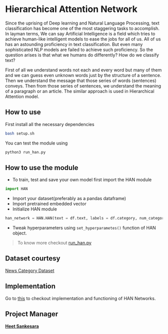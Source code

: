 # Hierarchical Attention Network

Since the uprising of Deep learning and Natural Language Processing, text classification has become one of the most staggering tasks to accomplish. In layman terms, We can say Artificial Intelligence is a field which tries to achieve human-like intelligent models to ease the jobs for all of us. All of us has an astounding proficiency in text classification. But even many sophisticated NLP models are failed to achieve such proficiency. So the question arises is that what we humans do differently? How do we classify text?

First of all we understand words not each and every word but many of them and we can guess even unknown words just by the structure of a sentence. Then we understand the message that those series of words (sentences) conveys. Then from those series of sentences, we understand the meaning of a paragraph or an article. The similar approach is used in Hierarchical Attention model.

## How to use

First install all the necessary dependencies
```bash
bash setup.sh
```

You can test the module using
```bash
python3 run_han.py
``` 
## How to use the module

* To train, test and save your own model first import the HAN module

```python
import HAN
```

* Import your dataset(preferably as a pandas dataframe)
* Import pretrained embedded vector
* Initialize HAN module

```python
han_network = HAN.HAN(text = df.text, labels = df.category, num_categories = total_categories, pretrained_embedded_vector_path = embedded_vector_path, max_features = max_num_of_features, max_senten_len = max_sentence_len, max_senten_num = max_sentence_num , embedding_size = size_of_embedded_vectors)
```
* Tweak hyperparameters using ```set_hyperparametes()``` function of HAN object.
> To know more checkout [run_han.py](run_han.py)

## Dataset courtesy
[News Category Dataset](https://www.kaggle.com/rmisra/news-category-dataset)

## Implementation
Go to [this](https://www.kaggle.com/hsankesara/news-classification-using-han) to checkout implementation and functioning of HAN Networks.

## Project Manager

**[Heet Sankesara](https://github.com/Hsankesara)**